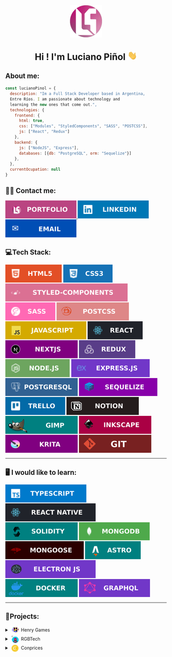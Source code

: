 <div align='center'>
<a href='https://lucianopinol.com'>
<img src='./assets/CircleLogo.png' width='100'/>
</a>
<h1>Hi ! I'm Luciano Piñol <img href='#' src='./assets/Hi.gif' width='30'/>
</h1>
</div>

## About me:

```javascript
const lucianoPinol = {
  description: "Im a Full Stack Developer based in Argentina,
  Entre Ríos. I am passionate about technology and
  learning the new ones that come out.",
  technologies: {
    frontend: {
      html: true,
      css: ["Modules", "StyledComponents", "SASS", "POSTCSS"],
      js: ["React", "Redux"]
    },
    backend: {
      js: ["NodeJS", "Express"],
      databases: [{db: "PostgreSQL", orm: "Sequelize"}]
    },
  },
  currentOcupation: null
}
```

## 👨‍💼 Contact me:

<div>
<a href='https://www.lucianopinol.com'>
<img src='./assets/portfolio.svg'/>
</a>
<a href='https://www.linkedin.com/in/lucianopinol/'>
<img src='./assets/linkedin.svg'/>
</a>
<a href='mailto:dev@lucianopinol.com'>
<img src='./assets/email.svg'/>
</a>
</div>

## 💻Tech Stack:

<div>
<img href='#' src='./assets/html.svg'>
<img href='#' src='./assets/css.svg'>
<img href='#' src='./assets/styledcomponents.svg'>
<img href='#' src='./assets/sass.svg'>
<img href='#' src='./assets/postcss.svg'>
<img href='#' src='./assets/javascript.svg'>
<img href='#' src='./assets/react.svg'>
<img href='#' src='./assets/nextjs.svg'>
<img href='#' src='./assets/redux.svg'>
<img href='#' src='./assets/nodejs.svg'>
<img href='#' src='./assets/expressjs.svg'>
<img href='#' src='./assets/postgresql.svg'>
<img href='#' src='./assets/sequelize.svg'>
<img href='#' src='./assets/trello.svg'>
<img href='#' src='./assets/notion.svg'>
<img href='#' src='./assets/gimp.svg'>
<img href='#' src='./assets/inkscape.svg'>
<img href='#' src='./assets/krita.svg'>
<img href='#' src='./assets/git.svg'>
</div>

---

## 🖥️ I would like to learn:

<div>
<img href='#' src='./assets/typescript.svg'>
<img href='#' src='./assets/reactnative.svg'>
<img href='#' src='./assets/solidity.svg'>
<img href='#' src='./assets/mongodb.svg'>
<img href='#' src='./assets/mongoose.svg'>
<img href='#' src='./assets/astrojs.svg'>
<img href='#' src='./assets/electronjs.svg'>
<img href='#' src='./assets/docker.svg'>
<img href='#' src='./assets/graphql.svg'>
</div>

---

## 💼Projects:

<details>
  <summary><img href='#' align='center' src='./assets/logo5.png' width='30'/> Henry Games</summary>

# <img href='#' align='center' src='./assets/logo5.png' width='100'/> Henry Games

### Description:

Español: Pequeña aplicación para buscar y crear información sobre juegos, filtrar por nombre, valoración, género y origen. **_Para más información revisar el repositorio._**

English: Small application to search and create game information, filter by name, rating, genre and origin. **_For more information, check the repository._**

- **Link Deploy**: <a href='https://henrygames.lucianopinol.com'>https://henrygames.lucianopinol.com</a>
- **Link Repository**: <a href='https://github.com/Luem2/pi-videogames'>https://github.com/Luem2/pi-videogames</a>
  <a href='https://henrygames.lucianopinol.com'>
  <img href='#' src='./assets/henrygames.png' >
  </a>

</details>

<details>
  <summary><img href='#' align='center' src='./assets/logo-dibujo-2.png' width='30'/> RGBTech</summary>

# <img href='#' align='center' src='./assets/logo-dibujo-2.png' width='100'/> RGBTech

### Description:

Español: E-commerce de productos tecnológicos, enfocado para los aficionados de la tecnología y a los gamers. Cuenta con panel de administrador, base de datos para usuarios, acceso con Google y mucho más. **_Para más información revisar el repositorio._**

English: E-commerce of technological products, focused on technology fans and gamers. It has an administrator panel, user database, access with Google and much more. **_For more information, check the repository._**

- **Link Deploy**: <a href='https://rgbtech.vercel.app/'>https://rgbtech.vercel.app/</a>
- **Link Repository**: <a href='https://github.com/RGBTech-PF/rgbtech'>https://github.com/RGBTech-PF/rgbtech</a>
  <a href='https://rgbtech.vercel.app/'>
  <img src='./assets/rgbtech.png' >
  </a>

</details>
<details>
  <summary id='summarycoinprices'><img href='#summarycoinprices' align='center' src='./assets/coinprices.png' width='30'/> Conprices</summary>

# <img href='#' align='center' src='./assets/coinprices.png' width='100'/> Conprices

# Coming Soon...

</details>
